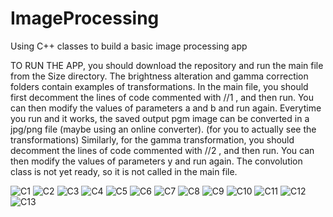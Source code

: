 # ImageProcessing
Using C++ classes to build a basic image processing app

TO RUN THE APP, you should download the repository and run the main file from the Size directory. The brightness alteration and gamma correction folders contain examples of transformations.
In the main file, you should first decomment the lines of code commented with //1 , and then run.
You can then modify the values of parameters a and b and run again.
Everytime you run and it works, the saved output pgm image can be converted in a jpg/png file (maybe using an online converter). (for you to actually see the transformations)
Similarly, for the gamma transformation, you should decomment the lines of code commented with //2 , and then run.
You can then modify the values of parameters y and run again.
The convolution class is not yet ready, so it is not called in the main file.

![C1](https://github.com/DragosTrandafir/ImageProcessing/assets/62999548/53cf6c49-dc1c-420b-b1d9-289b29fef9e0)
![C2](https://github.com/DragosTrandafir/ImageProcessing/assets/62999548/8f69c648-2b08-4c3b-8241-804174dc08bb)
![C3](https://github.com/DragosTrandafir/ImageProcessing/assets/62999548/483a62e3-1234-40ec-b815-39fe0e5f1d88)
![C4](https://github.com/DragosTrandafir/ImageProcessing/assets/62999548/f09f5bc3-c92d-4a83-a1a6-8817e08a86e6)
![C5](https://github.com/DragosTrandafir/ImageProcessing/assets/62999548/d3fd9a31-35b1-4c17-b092-cfc98dccdd83)
![C6](https://github.com/DragosTrandafir/ImageProcessing/assets/62999548/1c34f4ae-a318-4fe5-86b6-36bf6dcc09f0)
![C7](https://github.com/DragosTrandafir/ImageProcessing/assets/62999548/d2e29d7b-33dc-4124-96eb-d361b1ea2b4c)
![C8](https://github.com/DragosTrandafir/ImageProcessing/assets/62999548/1b04347e-af84-4497-9365-ea74bf57025f)
![C9](https://github.com/DragosTrandafir/ImageProcessing/assets/62999548/9ee9fb11-5d31-429f-a0d6-08610af796f2)
![C10](https://github.com/DragosTrandafir/ImageProcessing/assets/62999548/93ae14a0-5717-490c-a2ed-10be39cc9e09)
![C11](https://github.com/DragosTrandafir/ImageProcessing/assets/62999548/6366b972-84bd-474d-8a61-689ab85ceb23)
![C12](https://github.com/DragosTrandafir/ImageProcessing/assets/62999548/27188c8d-c616-4979-8c88-5005c4e56608)
![C13](https://github.com/DragosTrandafir/ImageProcessing/assets/62999548/1d0b3850-fa0b-40ae-b678-bd6d37334186)
